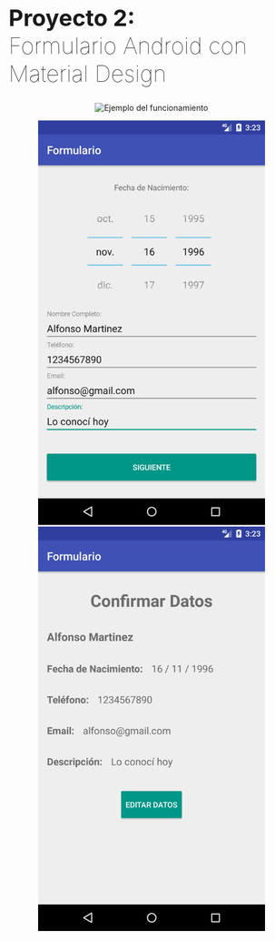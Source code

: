 <h1 style="font-size: 2.5rem;
        font-weight: 100;">
        <b>Proyecto 2:</b><br>Formulario Android con Material Design
</h1>
<div class="row justify-content-center">
    <p align="center">
        <img alt="Ejemplo del funcionamiento" src="screenshot/example.gif" width="400"/>
    </p>
    <p align="center">
        <img alt="Primer Pantalla con los datos completados" src="screenshot/Layout1_Full.png" width="400px">
        <img alt="Segunda Pantalla con botón de editar" src="screenshot/Layout2.png" width="400px">
    </p>
</div>

